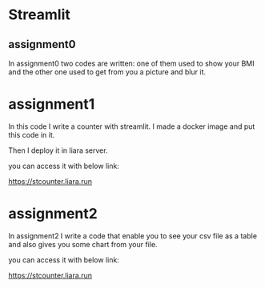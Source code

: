 # Streamlit

## assignment0

In assignment0 two codes are written:
one of them used to show your BMI and
the other one used to get from you a picture and blur it.

# assignment1

In this code I write a counter with streamlit.
I made a docker image and put this code in it. 

Then I deploy it in liara server.

you can access it with below link:

https://stcounter.liara.run

# assignment2

In assignment2 I write a code that enable you to see your csv file as a table and also gives you some chart from your file.

you can access it with below link:

https://stcounter.liara.run




